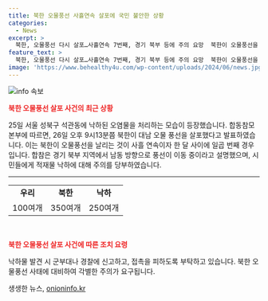 ```yaml
---
title: 북한 오물풍선 사흘연속 살포에 국민 불안한 상황
categories:
  - News
excerpt: >
  북한, 오물풍선 다시 살포…사흘연속 7번째, 경기 북부 등에 주의 요망  북한이 오물풍선을 사흘 연속으로 날리며, 경기 북부 등에 떨어진 오염물에 대한 주의가 요구되고 있습니다. 합참은 현재 풍향이 북서풍이라며 관련 지역 주민에 대한 주의를 당부하고 있습니다. 이에 대비하여 군부대나 경찰에 신고를 요청하고 있습니다.
feature_text: >
  북한, 오물풍선 다시 살포…사흘연속 7번째, 경기 북부 등에 주의 요망  북한이 오물풍선을 사흘 연속으로 날리며, 경기 북부 등에 떨어진 오염물에 대한 주의가 요구되고 있습니다. 합참은 현재 풍향이 북서풍이라며 관련 지역 주민에 대한 주의를 당부하고 있습니다. 이에 대비하여 군부대나 경찰에 신고를 요청하고 있습니다.
image: 'https://www.behealthy4u.com/wp-content/uploads/2024/06/news.jpg'
---
```


<p><img src="https://www.behealthy4u.com/wp-content/uploads/2024/06/news.jpg" alt="info 속보" /></p>

<p><b><span style="color: #ee2323;">북한 오물풍선 살포 사건의 최근 상황</span></b></p>

<p data-ke-size="size16">25일 서울 성북구 석관동에 낙하된 오염물을 처리하는 모습이 등장했습니다. 합동참모본부에 따르면, 26일 오후 9시13분쯤 북한이 대남 오물 풍선을 살포했다고 발표하였습니다. 이는 북한이 오물풍선을 날리는 것이 사흘 연속이자 한 달 사이에 일곱 번째 경우입니다. 합참은 경기 북부 지역에서 남동 방향으로 풍선이 이동 중이라고 설명했으며, 시민들에게 적재물 낙하에 대해 주의를 당부하였습니다.</p>

<hr>

<table>
  <tbody>
    <tr>
      <td style="text-align: center; height: 17px;"><b>우리</b></td>
      <td style="text-align: center; height: 17px;"><b>북한</b></td>
      <td style="text-align: center; height: 17px;"><b>낙하</b></td>
    </tr>
    <tr>
      <td style="text-align: center;">100여개</td>
      <td style="text-align: center;">350여개</td>
      <td style="text-align: center;">250여개</td>
    </tr>
  </tbody>
</table>

<p data-ke-size="size16">&nbsp;</p>

<p><b><span style="color: #ee2323;">북한 오물풍선 살포 사건에 따른 조치 요령</span></b></p>

<p data-ke-size="size16">낙하물 발견 시 군부대나 경찰에 신고하고, 접촉을 피하도록 부탁하고 있습니다. 북한 오물풍선 사태에 대비하여 각별한 주의가 요구됩니다.</p>
생생한 뉴스, <a href="https://onioninfo.kr" rel="dofollow">onioninfo.kr</a>


